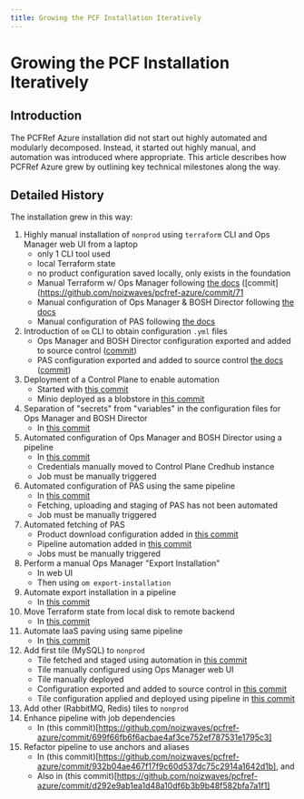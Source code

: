 ```yaml
---
title: Growing the PCF Installation Iteratively
---
```


# Growing the PCF Installation Iteratively

## Introduction

The PCFRef Azure installation did not start out highly automated and modularly decomposed.
Instead, it started out highly manual, and automation was introduced where appropriate.
This article describes how PCFRef Azure grew by outlining key technical milestones along the way.

## Detailed History

The installation grew in this way:
1. Highly manual installation of `nonprod` using `terraform` CLI and Ops Manager web UI from a laptop
    - only 1 CLI tool used
    - local Terraform state
    - no product configuration saved locally, only exists in the foundation
    - Manual Terraform w/ Ops Manager following [the docs](https://docs.pivotal.io/pivotalcf/om/azure/prepare-env-terraform.html) ([commit](https://github.com/noizwaves/pcfref-azure/commit/71
    - Manual configuration of Ops Manager & BOSH Director following [the docs](https://docs.pivotal.io/pivotalcf/om/azure/config-terraform.html)
    - Manual configuration of PAS following [the docs](https://docs.pivotal.io/pivotalcf/customizing/configure-pas.html)
1. Introduction of `om` CLI to obtain configuration `.yml` files
    - Ops Manager and BOSH Director configuration exported and added to source control ([commit](https://github.com/noizwaves/pcfref-azure/commit/71996baa748bb24453b2a1657cf2e8919bad863c))
    - PAS configuration exported and added to source control [the docs](https://docs.pivotal.io/pivotalcf/customizing/configure-pas.html) ([commit](https://github.com/noizwaves/pcfref-azure/commit/9577c3505d98960df52827abf2a067f4fbe3a848))
1. Deployment of a Control Plane to enable automation
    - Started with [this commit](https://github.com/noizwaves/pcfref-azure/commit/cb09b18803b1749bcab2fda5643628386e7017d5)
    - Minio deployed as a blobstore in [this commit](https://github.com/noizwaves/pcfref-azure/commit/b00221a2d34744e5c83a9b9aec11f7b1cfd243ca)
1. Separation of "secrets" from "variables" in the configuration files for Ops Manager and BOSH Director
    - In [this commit](https://github.com/noizwaves/pcfref-azure/commit/50f443333ad8a63f53bb574ea5bfa908b73276a3)
1. Automated configuration of Ops Manager and BOSH Director using a pipeline
    - In [this commit](https://github.com/noizwaves/pcfref-azure/commit/97567f7bbf30058555760fdfae59a3d5c0ada273)
    - Credentials manually moved to Control Plane Credhub instance
    - Job must be manually triggered
1. Automated configuration of PAS using the same pipeline
    - In [this commit](https://github.com/noizwaves/pcfref-azure/commit/884365f47695dc565d4677adcb0cc5b71feb1857)
    - Fetching, uploading and staging of PAS has not been automated
    - Job must be manually triggered
1. Automated fetching of PAS
    - Product download configuration added in [this commit](https://github.com/noizwaves/pcfref-azure/commit/2e14170158531b63920d1a7b5e70d958877763fe)
    - Pipeline automation added in [this commit](https://github.com/noizwaves/pcfref-azure/commit/33bf280677478b387a13e18bf0e28950d839ac73)
    - Jobs must be manually triggered
1. Perform a manual Ops Manager "Export Installation"
    - In web UI
    - Then using `om export-installation`
1. Automate export installation in a pipeline
    - In [this commit](https://github.com/noizwaves/pcfref-azure/commit/14412dc5b13a216916f0500bd0644a629efc24b2)
1. Move Terraform state from local disk to remote backend
    - In [this commit](https://github.com/noizwaves/pcfref-azure/commit/419adc93677e61ca9b161ecba01799033f0d0e27)
1. Automate IaaS paving using same pipeline
    - In [this commit](https://github.com/noizwaves/pcfref-azure/commit/b4928bb6b63c6b03987b1c6c8eed92fe3aeb468a)
1. Add first tile (MySQL) to `nonprod`
    - Tile fetched and staged using automation in [this commit](https://github.com/noizwaves/pcfref-azure/commit/73828096cd86101ebfa3bdad167d7231f52d89c5)
    - Tile manually configured using Ops Manager web UI
    - Tile manually deployed
    - Configuration exported and added to source control in [this commit](https://github.com/noizwaves/pcfref-azure/commit/9894199a39fb287ad219f2f5e6d71f16746dfb38)
    - Tile configuration applied and deployed using pipeline in [this commit](https://github.com/noizwaves/pcfref-azure/commit/37be72a509c82048dfabb02fc9a1feb27689aeca)
1. Add other (RabbitMQ, Redis) tiles to `nonprod`
1. Enhance pipeline with job dependencies
    - In (this commit)[https://github.com/noizwaves/pcfref-azure/commit/699f66fb6f6acbae4af3ce752ef787531e1795c3]
1. Refactor pipeline to use anchors and aliases
    - In (this commit)[https://github.com/noizwaves/pcfref-azure/commit/932b04ae467f17f9c60d537dc75c2914a1642d1b], and
    - Also in (this commit)[https://github.com/noizwaves/pcfref-azure/commit/d292e9ab1ea1d48a10df6b3b9b48f582bfa7a1f1]